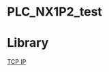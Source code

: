 # PLC_NX1P2_test

# Library

[TCP IP](https://assets.omron.eu/downloads/connection_guide/en/v1/oen_sample_and_library_files_cg_en.zip)
